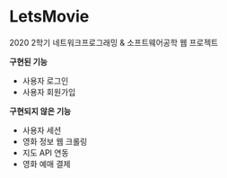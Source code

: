 # LetsMovie
2020 2학기 네트워크프로그래밍 &amp; 소프트웨어공학 웹 프로젝트

**구현된 기능**
- 사용자 로그인
- 사용자 회원가입

**구현되지 않은 기능**
- 사용자 세션
- 영화 정보 웹 크롤링
- 지도 API 연동
- 영화 예매 결제

